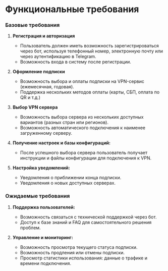 # Функциональные требования

### Базовые требования
1. **Регистрация и авторизация**
   - Пользователь должен иметь возможность зарегистрироваться через бот, используя телефонный номер, электронную почту или через аутентификацию в Telegram.
   - Возможность входа в систему после регистрации.

2. **Оформление подписки**
   - Возможность выбора и оплаты подписки на VPN-сервис (ежемесячная, годовая).
   - Поддержка нескольких методов оплаты (карты, СБП, оплата по QR и т.д.)

3. **Выбор VPN сервера**
   - Возможность выбора сервера из нескольких доступных вариантов (разных стран или регионов).
   - Возможность автоматического подключения к наименее загруженному серверу.

4. **Получение настроек и базы конфигураций:**
   - После успешного выбора сервера пользователь получает инструкции и файлы конфигурации для подключения к VPN.

5. **Настройка уведомлений:**
   - Уведомления о приближении конца подписки.
   - Уведомления о новых доступных серверах.



### Ожидаемые требования

1. **Поддержка пользователей:**
   - Возможность связаться с технической поддержкой через бот.
   - Доступ к базе знаний и FAQ для самостоятельного решения проблем.

2. **Управление и мониторинг:**
   - Возможность просмотра текущего статуса подписки.
   - Возможность продления или отмены подписки.
   - Просмотр статистики использования: данные о трафике и времени подключения.